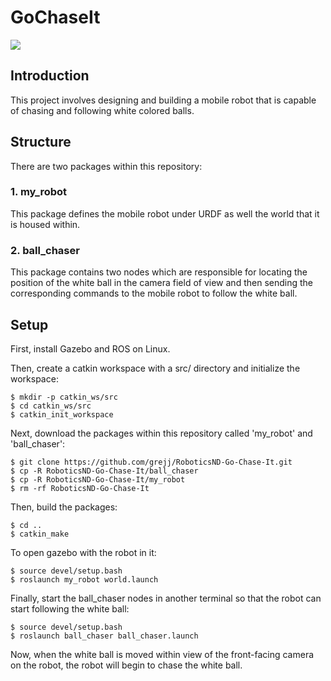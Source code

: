 # GoChaseIt
![](demo.gif)

## Introduction
This project involves designing and building a mobile robot that is capable of chasing and following white colored balls.

## Structure
There are two packages within this repository:

### 1. my_robot
This package defines the mobile robot under URDF as well the world that it is housed within.

### 2. ball_chaser
This package contains two nodes which are responsible for locating the position of the white ball in the camera field of view and then sending the corresponding commands to the mobile robot to follow the white ball.

## Setup
First, install Gazebo and ROS on Linux.

Then, create a catkin workspace with a src/ directory and initialize the workspace:

```
$ mkdir -p catkin_ws/src
$ cd catkin_ws/src
$ catkin_init_workspace
```
Next, download the packages within this repository called 'my_robot' and 'ball_chaser':

```
$ git clone https://github.com/grejj/RoboticsND-Go-Chase-It.git
$ cp -R RoboticsND-Go-Chase-It/ball_chaser 
$ cp -R RoboticsND-Go-Chase-It/my_robot 
$ rm -rf RoboticsND-Go-Chase-It
```
Then, build the packages:

```
$ cd ..
$ catkin_make
```
To open gazebo with the robot in it:

```
$ source devel/setup.bash
$ roslaunch my_robot world.launch
```
Finally, start the ball_chaser nodes in another terminal so that the robot can start following the white ball:

```
$ source devel/setup.bash
$ roslaunch ball_chaser ball_chaser.launch
```
Now, when the white ball is moved within view of the front-facing camera on the robot, the robot will begin to chase the white ball.
